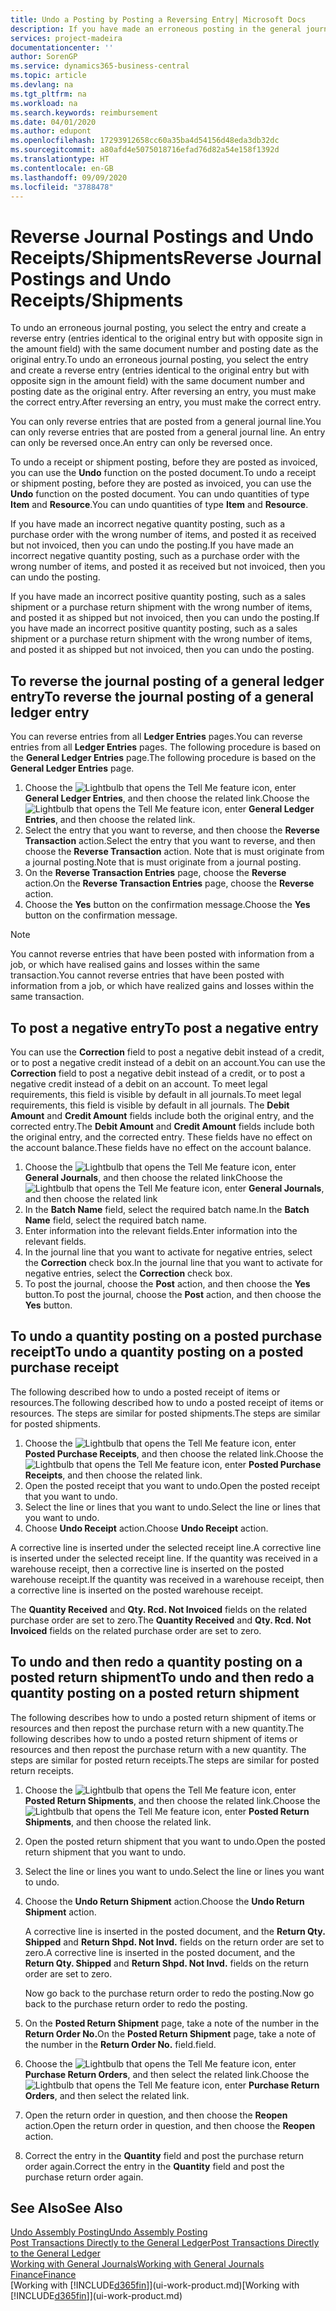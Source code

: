 ```yaml
---
title: Undo a Posting by Posting a Reversing Entry| Microsoft Docs
description: If you have made an erroneous posting in the general journal, then you can use the Reverse Transaction function to undo the posting with a correct audit trail.
services: project-madeira
documentationcenter: ''
author: SorenGP
ms.service: dynamics365-business-central
ms.topic: article
ms.devlang: na
ms.tgt_pltfrm: na
ms.workload: na
ms.search.keywords: reimbursement
ms.date: 04/01/2020
ms.author: edupont
ms.openlocfilehash: 17293912658cc60a35ba4d54156d48eda3db32dc
ms.sourcegitcommit: a80afd4e5075018716efad76d82a54e158f1392d
ms.translationtype: HT
ms.contentlocale: en-GB
ms.lasthandoff: 09/09/2020
ms.locfileid: "3788478"
---
```

# <a name="reverse-journal-postings-and-undo-receiptsshipments"></a><span data-ttu-id="493d3-103">Reverse Journal Postings and Undo Receipts/Shipments</span><span class="sxs-lookup"><span data-stu-id="493d3-103">Reverse Journal Postings and Undo Receipts/Shipments</span></span>
<span data-ttu-id="493d3-104">To undo an erroneous journal posting, you select the entry and create a reverse entry (entries identical to the original entry but with opposite sign in the amount field) with the same document number and posting date as the original entry.</span><span class="sxs-lookup"><span data-stu-id="493d3-104">To undo an erroneous journal posting, you select the entry and create a reverse entry (entries identical to the original entry but with opposite sign in the amount field) with the same document number and posting date as the original entry.</span></span> <span data-ttu-id="493d3-105">After reversing an entry, you must make the correct entry.</span><span class="sxs-lookup"><span data-stu-id="493d3-105">After reversing an entry, you must make the correct entry.</span></span>

<span data-ttu-id="493d3-106">You can only reverse entries that are posted from a general journal line.</span><span class="sxs-lookup"><span data-stu-id="493d3-106">You can only reverse entries that are posted from a general journal line.</span></span> <span data-ttu-id="493d3-107">An entry can only be reversed once.</span><span class="sxs-lookup"><span data-stu-id="493d3-107">An entry can only be reversed once.</span></span>

<span data-ttu-id="493d3-108">To undo a receipt or shipment posting, before they are posted as invoiced, you can use the **Undo** function on the posted document.</span><span class="sxs-lookup"><span data-stu-id="493d3-108">To undo a receipt or shipment posting, before they are posted as invoiced, you can use the **Undo** function on the posted document.</span></span> <span data-ttu-id="493d3-109">You can undo quantities of type **Item** and **Resource**.</span><span class="sxs-lookup"><span data-stu-id="493d3-109">You can undo quantities of type **Item** and **Resource**.</span></span>

<span data-ttu-id="493d3-110">If you have made an incorrect negative quantity posting, such as a purchase order with the wrong number of items, and posted it as received but not invoiced, then you can undo the posting.</span><span class="sxs-lookup"><span data-stu-id="493d3-110">If you have made an incorrect negative quantity posting, such as a purchase order with the wrong number of items, and posted it as received but not invoiced, then you can undo the posting.</span></span>

<span data-ttu-id="493d3-111">If you have made an incorrect positive quantity posting, such as a sales shipment or a purchase return shipment with the wrong number of items, and posted it as shipped but not invoiced, then you can undo the posting.</span><span class="sxs-lookup"><span data-stu-id="493d3-111">If you have made an incorrect positive quantity posting, such as a sales shipment or a purchase return shipment with the wrong number of items, and posted it as shipped but not invoiced, then you can undo the posting.</span></span>   

## <a name="to-reverse-the-journal-posting-of-a-general-ledger-entry"></a><span data-ttu-id="493d3-112">To reverse the journal posting of a general ledger entry</span><span class="sxs-lookup"><span data-stu-id="493d3-112">To reverse the journal posting of a general ledger entry</span></span>
<span data-ttu-id="493d3-113">You can reverse entries from all **Ledger Entries** pages.</span><span class="sxs-lookup"><span data-stu-id="493d3-113">You can reverse entries from all **Ledger Entries** pages.</span></span> <span data-ttu-id="493d3-114">The following procedure is based on the **General Ledger Entries** page.</span><span class="sxs-lookup"><span data-stu-id="493d3-114">The following procedure is based on the **General Ledger Entries** page.</span></span>
1. <span data-ttu-id="493d3-115">Choose the ![Lightbulb that opens the Tell Me feature](media/ui-search/search_small.png "Tell me what you want to do") icon, enter **General Ledger Entries**, and then choose the related link.</span><span class="sxs-lookup"><span data-stu-id="493d3-115">Choose the ![Lightbulb that opens the Tell Me feature](media/ui-search/search_small.png "Tell me what you want to do") icon, enter **General Ledger Entries**, and then choose the related link.</span></span>
2. <span data-ttu-id="493d3-116">Select the entry that you want to reverse, and then choose the **Reverse Transaction** action.</span><span class="sxs-lookup"><span data-stu-id="493d3-116">Select the entry that you want to reverse, and then choose the **Reverse Transaction** action.</span></span> <span data-ttu-id="493d3-117">Note that is must originate from a journal posting.</span><span class="sxs-lookup"><span data-stu-id="493d3-117">Note that is must originate from a journal posting.</span></span>
3. <span data-ttu-id="493d3-118">On the **Reverse Transaction Entries** page, choose the **Reverse** action.</span><span class="sxs-lookup"><span data-stu-id="493d3-118">On the **Reverse Transaction Entries** page, choose the **Reverse** action.</span></span>
4. <span data-ttu-id="493d3-119">Choose the **Yes** button on the confirmation message.</span><span class="sxs-lookup"><span data-stu-id="493d3-119">Choose the **Yes** button on the confirmation message.</span></span>

> [!NOTE]
> <span data-ttu-id="493d3-120">You cannot reverse entries that have been posted with information from a job, or which have realised gains and losses within the same transaction.</span><span class="sxs-lookup"><span data-stu-id="493d3-120">You cannot reverse entries that have been posted with information from a job, or which have realized gains and losses within the same transaction.</span></span>

## <a name="to-post-a-negative-entry"></a><span data-ttu-id="493d3-121">To post a negative entry</span><span class="sxs-lookup"><span data-stu-id="493d3-121">To post a negative entry</span></span>  
<span data-ttu-id="493d3-122">You can use the **Correction** field to post a negative debit instead of a credit, or to post a negative credit instead of a debit on an account.</span><span class="sxs-lookup"><span data-stu-id="493d3-122">You can use the **Correction** field to post a negative debit instead of a credit, or to post a negative credit instead of a debit on an account.</span></span> <span data-ttu-id="493d3-123">To meet legal requirements, this field is visible by default in all journals.</span><span class="sxs-lookup"><span data-stu-id="493d3-123">To meet legal requirements, this field is visible by default in all journals.</span></span> <span data-ttu-id="493d3-124">The **Debit Amount** and **Credit Amount** fields include both the original entry, and the corrected entry.</span><span class="sxs-lookup"><span data-stu-id="493d3-124">The **Debit Amount** and **Credit Amount** fields include both the original entry, and the corrected entry.</span></span> <span data-ttu-id="493d3-125">These fields have no effect on the account balance.</span><span class="sxs-lookup"><span data-stu-id="493d3-125">These fields have no effect on the account balance.</span></span>  

1.  <span data-ttu-id="493d3-126">Choose the ![Lightbulb that opens the Tell Me feature](media/ui-search/search_small.png "Tell me what you want to do") icon, enter **General Journals**, and then choose the related link</span><span class="sxs-lookup"><span data-stu-id="493d3-126">Choose the ![Lightbulb that opens the Tell Me feature](media/ui-search/search_small.png "Tell me what you want to do") icon, enter **General Journals**, and then choose the related link</span></span>  
2.  <span data-ttu-id="493d3-127">In the **Batch Name** field, select the required batch name.</span><span class="sxs-lookup"><span data-stu-id="493d3-127">In the **Batch Name** field, select the required batch name.</span></span>  
3.  <span data-ttu-id="493d3-128">Enter information into the relevant fields.</span><span class="sxs-lookup"><span data-stu-id="493d3-128">Enter information into the relevant fields.</span></span>  
4.  <span data-ttu-id="493d3-129">In the journal line that you want to activate for negative entries, select the **Correction** check box.</span><span class="sxs-lookup"><span data-stu-id="493d3-129">In the journal line that you want to activate for negative entries, select the **Correction** check box.</span></span>  
5.  <span data-ttu-id="493d3-130">To post the journal, choose the **Post** action, and then choose the **Yes** button.</span><span class="sxs-lookup"><span data-stu-id="493d3-130">To post the journal, choose the **Post** action, and then choose the **Yes** button.</span></span>

## <a name="to-undo-a-quantity-posting-on-a-posted-purchase-receipt"></a><span data-ttu-id="493d3-131">To undo a quantity posting on a posted purchase receipt</span><span class="sxs-lookup"><span data-stu-id="493d3-131">To undo a quantity posting on a posted purchase receipt</span></span>  
<span data-ttu-id="493d3-132">The following described how to undo a posted receipt of items or resources.</span><span class="sxs-lookup"><span data-stu-id="493d3-132">The following described how to undo a posted receipt of items or resources.</span></span> <span data-ttu-id="493d3-133">The steps are similar for posted shipments.</span><span class="sxs-lookup"><span data-stu-id="493d3-133">The steps are similar for posted shipments.</span></span>

1.  <span data-ttu-id="493d3-134">Choose the ![Lightbulb that opens the Tell Me feature](media/ui-search/search_small.png "Tell me what you want to do") icon, enter **Posted Purchase Receipts**, and then choose the related link.</span><span class="sxs-lookup"><span data-stu-id="493d3-134">Choose the ![Lightbulb that opens the Tell Me feature](media/ui-search/search_small.png "Tell me what you want to do") icon, enter **Posted Purchase Receipts**, and then choose the related link.</span></span>  
2.  <span data-ttu-id="493d3-135">Open the posted receipt that you want to undo.</span><span class="sxs-lookup"><span data-stu-id="493d3-135">Open the posted receipt that you want to undo.</span></span>  
3.  <span data-ttu-id="493d3-136">Select the line or lines that you want to undo.</span><span class="sxs-lookup"><span data-stu-id="493d3-136">Select the line or lines that you want to undo.</span></span>  
4.  <span data-ttu-id="493d3-137">Choose **Undo Receipt** action.</span><span class="sxs-lookup"><span data-stu-id="493d3-137">Choose **Undo Receipt** action.</span></span>

<span data-ttu-id="493d3-138">A corrective line is inserted under the selected receipt line.</span><span class="sxs-lookup"><span data-stu-id="493d3-138">A corrective line is inserted under the selected receipt line.</span></span> <span data-ttu-id="493d3-139">If the quantity was received in a warehouse receipt, then a corrective line is inserted on the posted warehouse receipt.</span><span class="sxs-lookup"><span data-stu-id="493d3-139">If the quantity was received in a warehouse receipt, then a corrective line is inserted on the posted warehouse receipt.</span></span>  

<span data-ttu-id="493d3-140">The **Quantity Received** and **Qty. Rcd. Not Invoiced** fields on the related purchase order are set to zero.</span><span class="sxs-lookup"><span data-stu-id="493d3-140">The **Quantity Received** and **Qty. Rcd. Not Invoiced** fields on the related purchase order are set to zero.</span></span>

## <a name="to-undo-and-then-redo-a-quantity-posting-on-a-posted-return-shipment"></a><span data-ttu-id="493d3-141">To undo and then redo a quantity posting on a posted return shipment</span><span class="sxs-lookup"><span data-stu-id="493d3-141">To undo and then redo a quantity posting on a posted return shipment</span></span>
<span data-ttu-id="493d3-142">The following describes how to undo a posted return shipment of items or resources and then repost the purchase return with a new quantity.</span><span class="sxs-lookup"><span data-stu-id="493d3-142">The following describes how to undo a posted return shipment of items or resources and then repost the purchase return with a new quantity.</span></span> <span data-ttu-id="493d3-143">The steps are similar for posted return receipts.</span><span class="sxs-lookup"><span data-stu-id="493d3-143">The steps are similar for posted return receipts.</span></span>

1.  <span data-ttu-id="493d3-144">Choose the ![Lightbulb that opens the Tell Me feature](media/ui-search/search_small.png "Tell me what you want to do") icon, enter **Posted Return Shipments**, and then choose the related link.</span><span class="sxs-lookup"><span data-stu-id="493d3-144">Choose the ![Lightbulb that opens the Tell Me feature](media/ui-search/search_small.png "Tell me what you want to do") icon, enter **Posted Return Shipments**, and then choose the related link.</span></span>  
2.  <span data-ttu-id="493d3-145">Open the posted return shipment that you want to undo.</span><span class="sxs-lookup"><span data-stu-id="493d3-145">Open the posted return shipment that you want to undo.</span></span>
3. <span data-ttu-id="493d3-146">Select the line or lines you want to undo.</span><span class="sxs-lookup"><span data-stu-id="493d3-146">Select the line or lines you want to undo.</span></span>  

4.  <span data-ttu-id="493d3-147">Choose the **Undo Return Shipment** action.</span><span class="sxs-lookup"><span data-stu-id="493d3-147">Choose the **Undo Return Shipment** action.</span></span>  

    <span data-ttu-id="493d3-148">A corrective line is inserted in the posted document, and the **Return Qty. Shipped** and **Return Shpd. Not Invd.** fields on the return order are set to zero.</span><span class="sxs-lookup"><span data-stu-id="493d3-148">A corrective line is inserted in the posted document, and the **Return Qty. Shipped** and **Return Shpd. Not Invd.** fields on the return order are set to zero.</span></span>  

    <span data-ttu-id="493d3-149">Now go back to the purchase return order to redo the posting.</span><span class="sxs-lookup"><span data-stu-id="493d3-149">Now go back to the purchase return order to redo the posting.</span></span>  

5.  <span data-ttu-id="493d3-150">On the **Posted Return Shipment** page, take a note of the number in the **Return Order No.**</span><span class="sxs-lookup"><span data-stu-id="493d3-150">On the **Posted Return Shipment** page, take a note of the number in the **Return Order No.**</span></span> <span data-ttu-id="493d3-151">field.</span><span class="sxs-lookup"><span data-stu-id="493d3-151">field.</span></span>  
6.  <span data-ttu-id="493d3-152">Choose the ![Lightbulb that opens the Tell Me feature](media/ui-search/search_small.png "Tell me what you want to do") icon, enter **Purchase Return Orders**, and then select the related link.</span><span class="sxs-lookup"><span data-stu-id="493d3-152">Choose the ![Lightbulb that opens the Tell Me feature](media/ui-search/search_small.png "Tell me what you want to do") icon, enter **Purchase Return Orders**, and then select the related link.</span></span>  
7.  <span data-ttu-id="493d3-153">Open the return order in question, and then choose the **Reopen** action.</span><span class="sxs-lookup"><span data-stu-id="493d3-153">Open the return order in question, and then choose the **Reopen** action.</span></span>  
8.  <span data-ttu-id="493d3-154">Correct the entry in the **Quantity** field and post the purchase return order again.</span><span class="sxs-lookup"><span data-stu-id="493d3-154">Correct the entry in the **Quantity** field and post the purchase return order again.</span></span>  

## <a name="see-also"></a><span data-ttu-id="493d3-155">See Also</span><span class="sxs-lookup"><span data-stu-id="493d3-155">See Also</span></span>
[<span data-ttu-id="493d3-156">Undo Assembly Posting</span><span class="sxs-lookup"><span data-stu-id="493d3-156">Undo Assembly Posting</span></span>](assembly-how-to-undo-assembly-posting.md)  
[<span data-ttu-id="493d3-157">Post Transactions Directly to the General Ledger</span><span class="sxs-lookup"><span data-stu-id="493d3-157">Post Transactions Directly to the General Ledger</span></span>](finance-how-post-transactions-directly.md)  
[<span data-ttu-id="493d3-158">Working with General Journals</span><span class="sxs-lookup"><span data-stu-id="493d3-158">Working with General Journals</span></span>](ui-work-general-journals.md)  
[<span data-ttu-id="493d3-159">Finance</span><span class="sxs-lookup"><span data-stu-id="493d3-159">Finance</span></span>](finance.md)  
<span data-ttu-id="493d3-160">[Working with [!INCLUDE[d365fin](includes/d365fin_md.md)]](ui-work-product.md)</span><span class="sxs-lookup"><span data-stu-id="493d3-160">[Working with [!INCLUDE[d365fin](includes/d365fin_md.md)]](ui-work-product.md)</span></span>  
